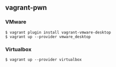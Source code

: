## vagrant-pwn

### VMware

```console
$ vagrant plugin install vagrant-vmware-desktop
$ vagrant up --provider vmware_desktop
```

### Virtualbox

```console
$ vagrant up --provider virtualbox
```
